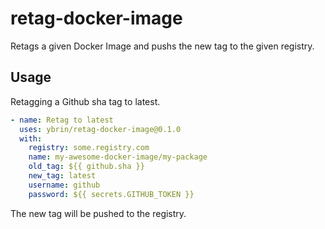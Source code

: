# retag-docker-image

Retags a given Docker Image and pushs the new tag to the given registry.

## Usage

Retagging a Github sha tag to latest.

```yaml
- name: Retag to latest
  uses: ybrin/retag-docker-image@0.1.0
  with:
    registry: some.registry.com
    name: my-awesome-docker-image/my-package
    old_tag: ${{ github.sha }}
    new_tag: latest
    username: github
    password: ${{ secrets.GITHUB_TOKEN }}
```

The new tag will be pushed to the registry.
